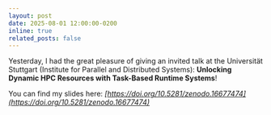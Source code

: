 ```yaml
---
layout: post
date: 2025-08-01 12:00:00-0200
inline: true
related_posts: false
---
```


Yesterday, I had the great pleasure of giving an invited talk at the Universität Stuttgart (Institute for Parallel and Distributed Systems): **Unlocking Dynamic HPC Resources with Task-Based Runtime Systems**!

You can find my slides here: _[https://doi.org/10.5281/zenodo.16677474](https://doi.org/10.5281/zenodo.16677474)_
